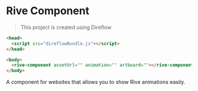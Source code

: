 # Rive Component

> This project is created using Direflow

```html
<head>
  <script src="direflowBundle.js"></script>
</head>

<body>
  <rive-component assetUrl="" animation="" artboard=""></rive-component>
</body>
```

A component for websites that allows you to show Rive animations easily.
